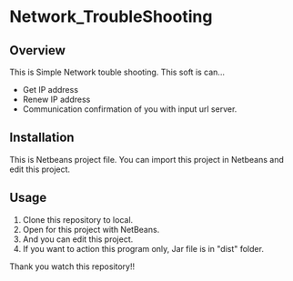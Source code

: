 # Network_TroubleShooting

## Overview
This is Simple Network touble shooting. This soft is can...
* Get IP address
* Renew IP address
* Communication confirmation of you with input url server.

## Installation
This is Netbeans project file.
You can import this project in Netbeans and edit this project.

## Usage
1. Clone this repository to local.
2. Open for this project with NetBeans.
3. And you can edit this project.
4. If you want to action this program only, Jar file is in "dist" folder.

Thank you watch this repository!!
